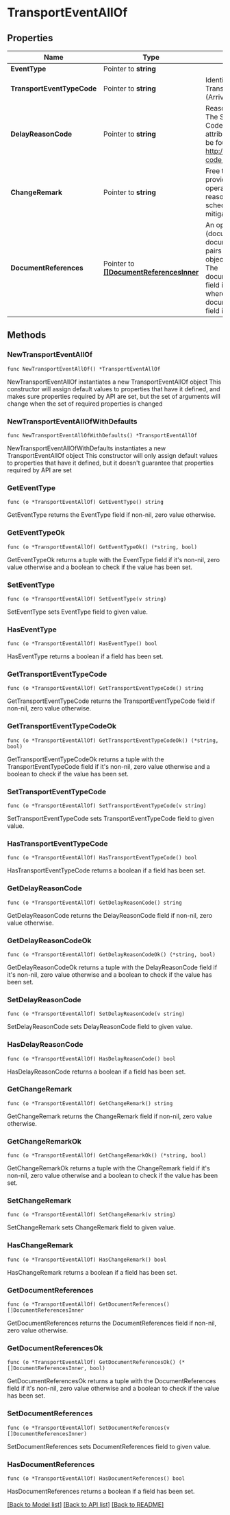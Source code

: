# TransportEventAllOf

## Properties

Name | Type | Description | Notes
------------ | ------------- | ------------- | -------------
**EventType** | Pointer to **string** |  | [optional] 
**TransportEventTypeCode** | Pointer to **string** | Identifier for type of Transport event - ARRI (Arrived) - DEPA (Departed)  | [optional] 
**DelayReasonCode** | Pointer to **string** | Reason code for the delay. The SMDG-Delay-Reason-Codes are used for this attribute. The code list can be found at http://www.smdg.org/smdg-code-lists/  | [optional] 
**ChangeRemark** | Pointer to **string** | Free text information provided by the vessel operator regarding the reasons for the change in schedule and/or plans to mitigate schedule slippage. | [optional] 
**DocumentReferences** | Pointer to [**[]DocumentReferencesInner**](DocumentReferencesInner.md) | An optional list of key-value (documentReferenceType-documentReferenceValue) pairs representing links to objects relevant to the event. The documentReferenceType-field is used to describe where the documentReferenceValue-field is pointing to. | [optional] 

## Methods

### NewTransportEventAllOf

`func NewTransportEventAllOf() *TransportEventAllOf`

NewTransportEventAllOf instantiates a new TransportEventAllOf object
This constructor will assign default values to properties that have it defined,
and makes sure properties required by API are set, but the set of arguments
will change when the set of required properties is changed

### NewTransportEventAllOfWithDefaults

`func NewTransportEventAllOfWithDefaults() *TransportEventAllOf`

NewTransportEventAllOfWithDefaults instantiates a new TransportEventAllOf object
This constructor will only assign default values to properties that have it defined,
but it doesn't guarantee that properties required by API are set

### GetEventType

`func (o *TransportEventAllOf) GetEventType() string`

GetEventType returns the EventType field if non-nil, zero value otherwise.

### GetEventTypeOk

`func (o *TransportEventAllOf) GetEventTypeOk() (*string, bool)`

GetEventTypeOk returns a tuple with the EventType field if it's non-nil, zero value otherwise
and a boolean to check if the value has been set.

### SetEventType

`func (o *TransportEventAllOf) SetEventType(v string)`

SetEventType sets EventType field to given value.

### HasEventType

`func (o *TransportEventAllOf) HasEventType() bool`

HasEventType returns a boolean if a field has been set.

### GetTransportEventTypeCode

`func (o *TransportEventAllOf) GetTransportEventTypeCode() string`

GetTransportEventTypeCode returns the TransportEventTypeCode field if non-nil, zero value otherwise.

### GetTransportEventTypeCodeOk

`func (o *TransportEventAllOf) GetTransportEventTypeCodeOk() (*string, bool)`

GetTransportEventTypeCodeOk returns a tuple with the TransportEventTypeCode field if it's non-nil, zero value otherwise
and a boolean to check if the value has been set.

### SetTransportEventTypeCode

`func (o *TransportEventAllOf) SetTransportEventTypeCode(v string)`

SetTransportEventTypeCode sets TransportEventTypeCode field to given value.

### HasTransportEventTypeCode

`func (o *TransportEventAllOf) HasTransportEventTypeCode() bool`

HasTransportEventTypeCode returns a boolean if a field has been set.

### GetDelayReasonCode

`func (o *TransportEventAllOf) GetDelayReasonCode() string`

GetDelayReasonCode returns the DelayReasonCode field if non-nil, zero value otherwise.

### GetDelayReasonCodeOk

`func (o *TransportEventAllOf) GetDelayReasonCodeOk() (*string, bool)`

GetDelayReasonCodeOk returns a tuple with the DelayReasonCode field if it's non-nil, zero value otherwise
and a boolean to check if the value has been set.

### SetDelayReasonCode

`func (o *TransportEventAllOf) SetDelayReasonCode(v string)`

SetDelayReasonCode sets DelayReasonCode field to given value.

### HasDelayReasonCode

`func (o *TransportEventAllOf) HasDelayReasonCode() bool`

HasDelayReasonCode returns a boolean if a field has been set.

### GetChangeRemark

`func (o *TransportEventAllOf) GetChangeRemark() string`

GetChangeRemark returns the ChangeRemark field if non-nil, zero value otherwise.

### GetChangeRemarkOk

`func (o *TransportEventAllOf) GetChangeRemarkOk() (*string, bool)`

GetChangeRemarkOk returns a tuple with the ChangeRemark field if it's non-nil, zero value otherwise
and a boolean to check if the value has been set.

### SetChangeRemark

`func (o *TransportEventAllOf) SetChangeRemark(v string)`

SetChangeRemark sets ChangeRemark field to given value.

### HasChangeRemark

`func (o *TransportEventAllOf) HasChangeRemark() bool`

HasChangeRemark returns a boolean if a field has been set.

### GetDocumentReferences

`func (o *TransportEventAllOf) GetDocumentReferences() []DocumentReferencesInner`

GetDocumentReferences returns the DocumentReferences field if non-nil, zero value otherwise.

### GetDocumentReferencesOk

`func (o *TransportEventAllOf) GetDocumentReferencesOk() (*[]DocumentReferencesInner, bool)`

GetDocumentReferencesOk returns a tuple with the DocumentReferences field if it's non-nil, zero value otherwise
and a boolean to check if the value has been set.

### SetDocumentReferences

`func (o *TransportEventAllOf) SetDocumentReferences(v []DocumentReferencesInner)`

SetDocumentReferences sets DocumentReferences field to given value.

### HasDocumentReferences

`func (o *TransportEventAllOf) HasDocumentReferences() bool`

HasDocumentReferences returns a boolean if a field has been set.


[[Back to Model list]](../README.md#documentation-for-models) [[Back to API list]](../README.md#documentation-for-api-endpoints) [[Back to README]](../README.md)


